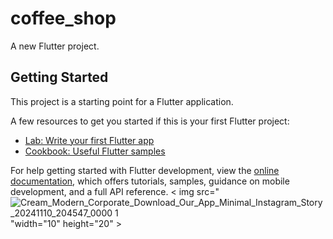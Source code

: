 # coffee_shop

A new Flutter project.

## Getting Started

This project is a starting point for a Flutter application.

A few resources to get you started if this is your first Flutter project:

- [Lab: Write your first Flutter app](https://docs.flutter.dev/get-started/codelab)
- [Cookbook: Useful Flutter samples](https://docs.flutter.dev/cookbook)

For help getting started with Flutter development, view the
[online documentation](https://docs.flutter.dev/), which offers tutorials,
samples, guidance on mobile development, and a full API reference.
< img src="![Cream_Modern_Corporate_Download_Our_App_Minimal_Instagram_Story_20241110_204547_0000 1](https://github.com/user-attachments/assets/60136b18-b804-4dc8-bfce-57ea48e762a7)"width="10" height="20" >
